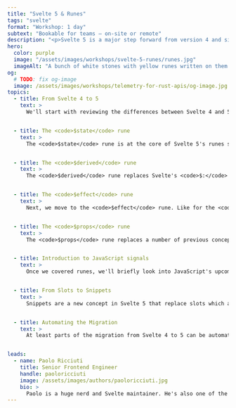 ```yaml
---
title: "Svelte 5 & Runes"
tags: "svelte"
format: "Workshop: 1 day"
subtext: "Bookable for teams – on-site or remote"
description: "<p>Svelte 5 is a major step forward from version 4 and simplifies how Svelte applications are written. Concepts like snippets and runes, Svelte 5's new set of primitives for controlling reactivity, will replace a number of current concepts that will no longer by required with runes. Yet, as these concept are newly introduced, developers need to learn and them before they can leverage them. This workshop serves as an introduction to Svelte 5's new concepts, as well as a hands-on guide to migrating from old patterns to Svelte 5 and runes.</p>"
hero:
  color: purple
  image: "/assets/images/workshops/svelte-5-runes/runes.jpg"
  imageAlt: "A bunch of white stones with yellow runes written on them lying on a grey surface"
og:
  # TODO: fix og-image
  image: /assets/images/workshops/telemetry-for-rust-apis/og-image.jpg
topics:
  - title: From Svelte 4 to 5
    text: >
      We'll start with reviewing the differences between Svelte 4 and 5 before looking into the main changes in more detail.


  - title: The <code>$state</code> rune
    text: >
      The <code>$state</code> rune is at the core of Svelte 5's runes system so we start with that. We'll cover it's core behavior and implement some examples together.


  - title: The <code>$derived</code> rune
    text: >
      The <code>$derived</code> rune replaces Svelte's <code>$:</code> syntax. We'll look into how the rune works, subtle differences to <code>$:</code>, as well as how to migrate to it for typical scenarios.


  - title: The <code>$effect</code> rune
    text: >
      Next, we move to the <code>$effect</code> rune. Like for the <code>$state</code> rune, we'll implement some examples and talk about typical use cases.


  - title: The <code>$props</code> rune
    text: >
      The <code>$props</code> rune replaces a number of previous concepts around declaring, and receiving properties in components. We'll look into how the rune works as well as how to migrate to it for typical scenarios.


  - title: Introduction to JavaScript signals
    text: >
      Once we covered runes, we'll briefly look into JavaScript's upcoming <a href="https://github.com/tc39/proposal-signals">signals primitive</a> which runes are based on. We'll cover the fundamentals of signals and how they might eventually establish a cross-framework reactivity primitive.


  - title: From Slots to Snippets
    text: >
      Snippets are a new concept in Svelte 5 that replace slots which are less powerful and flexible. We'll look into how snippets work, what new patterns they enable, and how to migrate from slots to snippets.


  - title: Automating the Migration
    text: >
      At least parts of the migration from Svelte 4 to 5 can be automated. We'll look into how that works, what to be aware of, and how to resolve situations where automatic migration fails.


leads:
  - name: Paolo Ricciuti
    title: Senior Frontend Engineer
    handle: paoloricciuti
    image: /assets/images/authors/paoloricciuti.jpg
    bio: >
      Paolo is a huge nerd and Svelte maintainer. He's also one of the creators of <a href="https://sveltelab.dev">sveltelab.dev</a> - a REPL for SvelteKit.
---
```


<!--break-->
